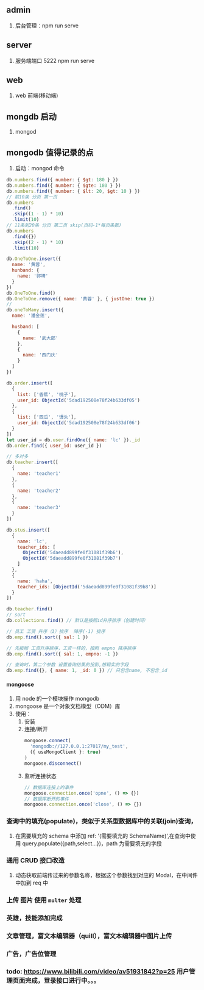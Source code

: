 ## admin

1. 后台管理：npm run serve

## server

1. 服务端端口 5222 npm run serve

## web

1. web 前端(移动端)

## mongdb 启动

1. mongod

## mongodb 值得记录的点

1. 启动：mongod 命令

```javascript
db.numbers.find({ number: { $gt: 180 } })
db.numbers.find({ number: { $gte: 180 } })
db.numbers.find({ number: { $lt: 20, $gt: 10 } })
// 前10条 分页 第一页
db.numbers
  .find()
  .skip((1 - 1) * 10)
  .limit(10)
// 11条到20条 分页 第二页 skip(页码-1*每页条数)
db.numbers
  .find({})
  .skip((2 - 1) * 10)
  .limit(10)

db.OneToOne.insert({
  name: '黄蓉',
  hunband: {
    name: '郭靖'
  }
})
db.OneToOne.find()
db.OneToOne.remove({ name: '黄蓉' }, { justOne: true })
//
db.oneToMany.insert({
  name: '潘金莲',

  husband: [
    {
      name: '武大郎'
    },
    {
      name: '西门庆'
    }
  ]
})

db.order.insert([
  {
    list: ['香蕉', '桃子'],
    user_id: ObjectId('5dad192508e78f24b633df05')
  },
  {
    list: ['西瓜', '馒头'],
    user_id: ObjectId('5dad192508e78f24b633df06')
  }
])
let user_id = db.user.findOne({ name: 'lc' })._id
db.order.find({ user_id: user_id })

// 多对多
db.teacher.insert([
  {
    name: 'teacher1'
  },
  {
    name: 'teacher2'
  },
  {
    name: 'teacher3'
  }
])

db.stus.insert([
  {
    name: 'lc',
    teacher_ids: [
      ObjectId('5daeadd899fe0f31081f39b6'),
      ObjectId('5daeadd899fe0f31081f39b7')
    ]
  },
  {
    name: 'haha',
    teacher_ids: [ObjectId('5daeadd899fe0f31081f39b8')]
  }
])

db.teacher.find()
// sort
db.collections.find() // 默认是按照id升序排序（创建时间）

// 员工 工资 升序（1）排序  降序(-1) 排序
db.emp.find().sort({ sal: 1 })

// 先按照 工资升序排序，工资一样的，按照 empno 降序排序
db.emp.find().sort({ sal: 1, empno: -1 })

// 查询时，第二个参数 设置查询结果的投影,想现实的字段
db.emp.find({}, { name: 1, _id: 0 }) // 只包含name, 不包含_id
```

#### mongoose

1. 用 node 的一个模块操作 mongodb
2. mongoose 是一个对象文档模型（ODM）库
3. 使用：
   1. 安装
   2. 连接/断开
      ```javascript
      mongoose.connect(
        'mongodb://127.0.0.1:27017/my_test',
        ({ useMongoClient }: true)
      )
      mongoose.disconnect()
      ```
   3. 监听连接状态
      ```javascript
      // 数据库连接上的事件
      mongoose.connection.once('opne', () => {})
      // 数据库断开的事件
      mongoose.connection.once('close', () => {})
      ```

### 查询中的填充(populate)，类似于关系型数据库中的关联(join)查询，

1. 在需要填充的 schema 中添加 ref: '(需要填充的 SchemaName)',在查询中使用 query.populate({path,select...})，path 为需要填充的字段

### 通用 CRUD 接口改造

1. 动态获取前端传过来的参数名称，根据这个参数找到对应的 Modal，在中间件中加到 req 中

### 上传 图片 使用 `multer` 处理

### 英雄，技能添加完成

### 文章管理，富文本编辑器（quill），富文本编辑器中图片上传

### 广告，广告位管理

### todo: https://www.bilibili.com/video/av51931842?p=25 用户管理页面完成，登录接口进行中。。。
